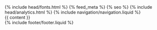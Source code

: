 <!DOCTYPE html>
<html lang="en">
<head>
  <meta charset="UTF-8">
  <meta http-equiv="X-UA-Compatible" content="IE=edge">
  <meta name="viewport" content="width=device-width, initial-scale=1.0">
  <title>{{ site.title }}</title>
  <link rel="stylesheet" href="/assets/css/styles.css">
  {% include head/fonts.html %}
  {% feed_meta %}
  {% seo %}
  {% include head/analytics.html %}
</head>
<body>
  {% include navigation/navigation.liquid %}
  <main>
    {{ content }}
  </main>
  {% include footer/footer.liquid %}
</body>
</html>
